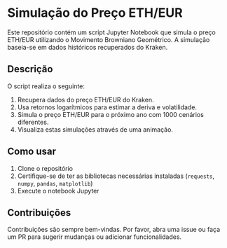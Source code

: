 # Simulação do Preço ETH/EUR

Este repositório contém um script Jupyter Notebook que simula o preço ETH/EUR utilizando o Movimento Browniano Geométrico. A simulação baseia-se em dados históricos recuperados do Kraken.

## Descrição

O script realiza o seguinte:

1. Recupera dados do preço ETH/EUR do Kraken.
2. Usa retornos logarítmicos para estimar a deriva e volatilidade.
3. Simula o preço ETH/EUR para o próximo ano com 1000 cenários diferentes.
4. Visualiza estas simulações através de uma animação.

## Como usar

1. Clone o repositório
2. Certifique-se de ter as bibliotecas necessárias instaladas (`requests`, `numpy`, `pandas`, `matplotlib`)
3. Execute o notebook Jupyter

## Contribuições

Contribuições são sempre bem-vindas. Por favor, abra uma issue ou faça um PR para sugerir mudanças ou adicionar funcionalidades.

